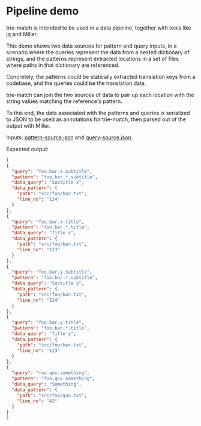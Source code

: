# Pipeline demo

trie-match is intended to be used in a data pipeline, together with tools like
jq and Miller.

This demo shows two data sources for pattern and query inputs, in a scenario
where the queries represent the data from a nested dictionary of strings, and
the patterns represent extracted locations in a set of files where paths in that
dictionary are referenced.

Concretely, the patterns could be statically extracted translation keys from a
codebase, and the queries could be the translation data.

trie-match can join the two sources of data to pair up each location with the
string values matching the reference's pattern.

To this end, the data associated with the patterns and queries is serialized to
JSON to be used as annotations for trie-match, then parsed out of the output
with Miller.

Inputs: [pattern-source.json](./pattern-source.json) and
[query-source.json](./query-source.json).

Expected output:

```json
[
{
  "query": "foo.bar.x.subtitle",
  "pattern": "foo.bar.*.subtitle",
  "data_query": "Subtitle x",
  "data_pattern": {
    "path": "src/foo/bar.txt",
    "line_no": "124"
  }
},
{
  "query": "foo.bar.x.title",
  "pattern": "foo.bar.*.title",
  "data_query": "Title x",
  "data_pattern": {
    "path": "src/foo/bar.txt",
    "line_no": "123"
  }
},
{
  "query": "foo.bar.y.subtitle",
  "pattern": "foo.bar.*.subtitle",
  "data_query": "Subtitle y",
  "data_pattern": {
    "path": "src/foo/bar.txt",
    "line_no": "124"
  }
},
{
  "query": "foo.bar.y.title",
  "pattern": "foo.bar.*.title",
  "data_query": "Title y",
  "data_pattern": {
    "path": "src/foo/bar.txt",
    "line_no": "123"
  }
},
{
  "query": "foo.qux.something",
  "pattern": "foo.qux.something",
  "data_query": "Something",
  "data_pattern": {
    "path": "src/foo/qux.txt",
    "line_no": "42"
  }
}
]
```

